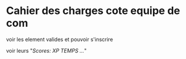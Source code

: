# Cahier des charges cote equipe de com

voir les element valides et pouvoir s'inscrire

voir leurs "*Scores:* _XP TEMPS ..._"